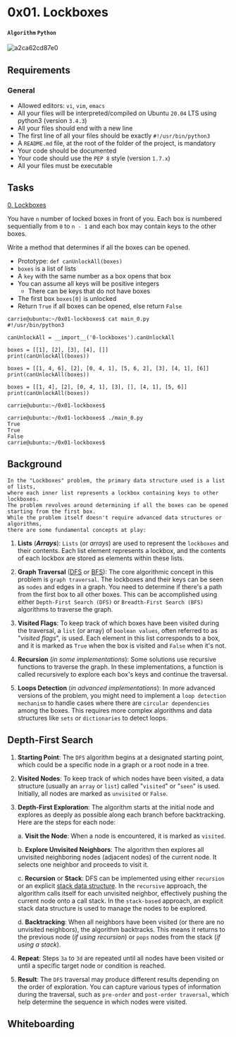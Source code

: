 # 0x01. Lockboxes
#### `Algorithm` `Python`

![a2ca62cd87e0](https://github.com/samuelselasi/alx-interview/assets/85158665/35d7c515-9ae0-46e6-972d-961f27e6d94b)

## Requirements
### General
* Allowed editors: `vi`, `vim`, `emacs`
* All your files will be interpreted/compiled on Ubuntu `20.04` LTS using python3 (version `3.4.3`)
* All your files should end with a new line
* The first line of all your files should be exactly `#!/usr/bin/python3`
* A `README.md` file, at the root of the folder of the project, is mandatory
* Your code should be documented
* Your code should use the `PEP 8` style (version `1.7.x`)
* All your files must be executable

## Tasks

[0. Lockboxes](./0-lockboxes.py)

You have `n` number of locked boxes in front of you. Each box is numbered sequentially from `0` to `n - 1` and each box may contain keys to the other boxes.

Write a method that determines if all the boxes can be opened.

* Prototype: `def canUnlockAll(boxes)`
* `boxes` is a list of lists
* A `key` with the same number as a box opens that box
* You can assume all keys will be positive integers
	* There can be keys that do not have boxes
* The first box `boxes[0]` is unlocked
* Return `True` if all boxes can be opened, else return `False`
```
carrie@ubuntu:~/0x01-lockboxes$ cat main_0.py
#!/usr/bin/python3

canUnlockAll = __import__('0-lockboxes').canUnlockAll

boxes = [[1], [2], [3], [4], []]
print(canUnlockAll(boxes))

boxes = [[1, 4, 6], [2], [0, 4, 1], [5, 6, 2], [3], [4, 1], [6]]
print(canUnlockAll(boxes))

boxes = [[1, 4], [2], [0, 4, 1], [3], [], [4, 1], [5, 6]]
print(canUnlockAll(boxes))

carrie@ubuntu:~/0x01-lockboxes$
```
```
carrie@ubuntu:~/0x01-lockboxes$ ./main_0.py
True
True
False
carrie@ubuntu:~/0x01-lockboxes$
```

## Background

```
In the "Lockboxes" problem, the primary data structure used is a list of lists,
where each inner list represents a lockbox containing keys to other lockboxes.
The problem revolves around determining if all the boxes can be opened starting from the first box.
While the problem itself doesn't require advanced data structures or algorithms,
there are some fundamental concepts at play:
```

1. **Lists** (***Arrays***): `Lists` (or *arrays*) are used to represent the `lockboxes` and their contents.
Each list element represents a lockbox, and the contents of each lockbox are stored as elements within these lists.

2. **Graph Traversal** ([DFS](https://www.askpython.com/python/examples/depth-first-search-algorithm) or [BFS](https://www.askpython.com/python/examples/breadth-first-search-graph)): The core algorithmic concept in this problem is `graph traversal`. The lockboxes and their keys can be seen as `nodes` and edges in a graph.
You need to determine if there's a path from the first box to all other boxes. 
This can be accomplished using either `Depth-First Search (DFS)` or `Breadth-First Search (BFS)` algorithms to traverse the graph.

3. **Visited Flags**: To keep track of which boxes have been visited during the traversal, a `list` (or array) of `boolean values`, often referred to as "*visited flags*", is used.
Each element in this list corresponds to a box, and it is marked as `True` when the box is visited and `False` when it's not.

4. **Recursion** (*in some implementations*): Some solutions use recursive functions to traverse the graph.
In these implementations, a function is called recursively to explore each box's keys and continue the traversal.

5. **Loops Detection** (*in advanced implementations*): In more advanced versions of the problem,
you might need to implement a `loop detection mechanism` to handle cases where there are `circular dependencies` among the boxes.
This requires more complex algorithms and data structures like `sets` or `dictionaries` to detect loops.

## Depth-First Search

1. **Starting Point**: The `DFS` algorithm begins at a designated starting point,
which could be a specific node in a graph or a root node in a tree.

2. **Visited Nodes**: To keep track of which nodes have been visited,
a data structure (usually an `array` or `list`) called "`visited`" or "`seen`" is used.
Initially, all nodes are marked as `unvisited` or `False`.

3. **Depth-First Exploration**: The algorithm starts at the initial node and
explores as deeply as possible along each branch before backtracking.
Here are the steps for each node:

	a. **Visit the Node**: When a node is encountered, it is marked as `visited`.

	b. **Explore Unvisited Neighbors**: The algorithm then explores all unvisited neighboring nodes (adjacent nodes)
of the current node. It selects one neighbor and proceeds to visit it.

	c. **Recursion** or **Stack**: DFS can be implemented using either `recursion` or an explicit [stack data structure](https://www.askpython.com/python/python-stack).
In the `recursive` approach, the algorithm calls itself for each unvisited neighbor, effectively pushing
the current node onto a call stack. 
In the `stack-based` approach, an explicit stack data structure is used to manage the nodes to be explored.

	d. **Backtracking**: When all neighbors have been visited (or there are no unvisited neighbors),
the algorithm backtracks. This means it returns to the previous node (*if using recursion*) or `pops` nodes from the stack (*if using a stack*).

4. **Repeat**: Steps `3a` to `3d` are repeated until all nodes have been visited or until a specific target node or condition is reached.

5. **Result**: The `DFS` traversal may produce different results depending on the order of exploration. 
You can capture various types of information during the traversal, such as `pre-order` and `post-order traversal`, which help determine the sequence in which nodes were visited.

## Whiteboarding


